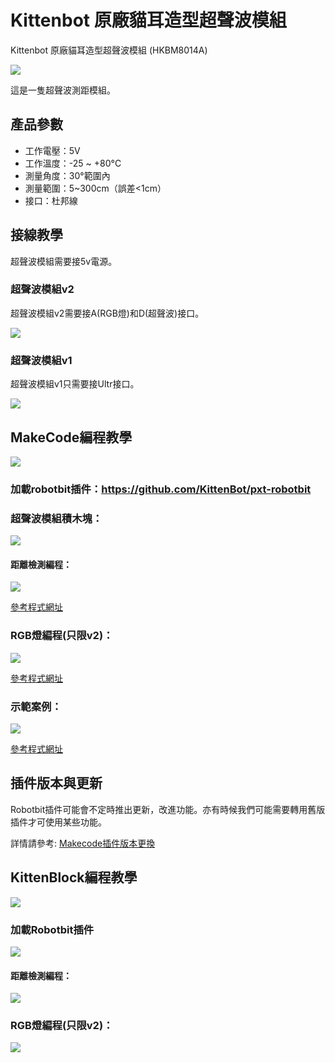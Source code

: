 # Kittenbot 原廠貓耳造型超聲波模組

Kittenbot 原廠貓耳造型超聲波模組 (HKBM8014A)

![](./images/ultraSound1.jpg)

這是一隻超聲波測距模組。

## 產品參數

- 工作電壓：5V
- 工作溫度：-25 ~ +80°C
- 測量角度：30°範圍內
- 測量範圍：5~300cm（誤差<1cm）
- 接口：杜邦線


## 接線教學

超聲波模組需要接5v電源。

### 超聲波模組v2

超聲波模組v2需要接A(RGB燈)和D(超聲波)接口。

![](./images/ultraSoundv2_wire.png)

### 超聲波模組v1

超聲波模組v1只需要接Ultr接口。

![](./images/ultraSoundv1_wire.png)

## MakeCode編程教學

![](./PWmodules/images/mcbanner.png)

### 加載robotbit插件：https://github.com/KittenBot/pxt-robotbit

### 超聲波模組積木塊：

![](./images/ultraSound_blocks.png)

#### 距離檢測編程：

![](./images/ultraSound_code1.png)

[參考程式網址](https://makecode.microbit.org/_Lt021WgXuWfz)

### RGB燈編程(只限v2)：

![](./images/ultraSound_code2.png)

[參考程式網址](https://makecode.microbit.org/_J9R5xhCwgJqH)

### 示範案例：

![](./images/ultraSound_code3.png)

[參考程式網址](https://makecode.microbit.org/_5vf48tf6xdVc)

## 插件版本與更新

Robotbit插件可能會不定時推出更新，改進功能。亦有時候我們可能需要轉用舊版插件才可使用某些功能。

詳情請參考: [Makecode插件版本更換](../../Makecode/makecode_extensionUpdate)


## KittenBlock編程教學

![](./PWmodules/images/kbbanner.png)

### 加載Robotbit插件

![](./images/addRB.png)

#### 距離檢測編程：

![](./images/ultraSound_code4.png)

### RGB燈編程(只限v2)：

![](./images/ultraSound_code5.png)
